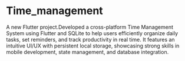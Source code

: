 # Time_management

A new Flutter project.Developed a cross-platform Time Management System using Flutter and SQLite to help users efficiently organize daily tasks, set reminders, and track productivity in real time. It features an intuitive UI/UX with persistent local storage, showcasing strong skills in mobile development, state management, and database integration.

